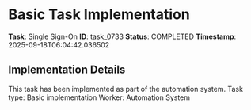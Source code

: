 # Basic Task Implementation

**Task**: Single Sign-On
**ID**: task_0733
**Status**: COMPLETED
**Timestamp**: 2025-09-18T06:04:42.036502

## Implementation Details

This task has been implemented as part of the automation system.
Task type: Basic implementation
Worker: Automation System
